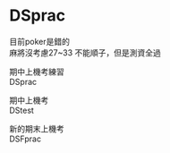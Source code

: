 # DSprac
目前poker是錯的  
麻將沒考慮27~33 不能順子，但是測資全過  

期中上機考練習  
DSprac  

期中上機考  
DStest  

新的期末上機考  
DSFprac  
